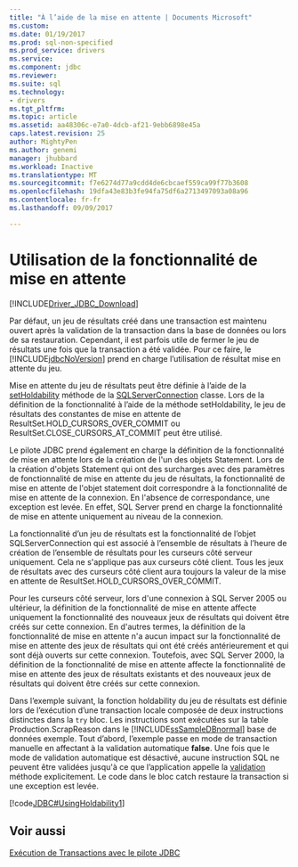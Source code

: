 ```yaml
---
title: "À l’aide de la mise en attente | Documents Microsoft"
ms.custom: 
ms.date: 01/19/2017
ms.prod: sql-non-specified
ms.prod_service: drivers
ms.service: 
ms.component: jdbc
ms.reviewer: 
ms.suite: sql
ms.technology:
- drivers
ms.tgt_pltfrm: 
ms.topic: article
ms.assetid: aa48306c-e7a0-4dcb-af21-9ebb6898e45a
caps.latest.revision: 25
author: MightyPen
ms.author: genemi
manager: jhubbard
ms.workload: Inactive
ms.translationtype: MT
ms.sourcegitcommit: f7e6274d77a9cdd4de6cbcaef559ca99f77b3608
ms.openlocfilehash: 19dfa43e83b3fe94fa75df6a2713497093a08a96
ms.contentlocale: fr-fr
ms.lasthandoff: 09/09/2017

---
```

# <a name="using-holdability"></a>Utilisation de la fonctionnalité de mise en attente
[!INCLUDE[Driver_JDBC_Download](../../includes/driver_jdbc_download.md)]

  Par défaut, un jeu de résultats créé dans une transaction est maintenu ouvert après la validation de la transaction dans la base de données ou lors de sa restauration. Cependant, il est parfois utile de fermer le jeu de résultats une fois que la transaction a été validée. Pour ce faire, le [!INCLUDE[jdbcNoVersion](../../includes/jdbcnoversion_md.md)] prend en charge l’utilisation de résultat mise en attente du jeu.  
  
 Mise en attente du jeu de résultats peut être définie à l’aide de la [setHoldability](../../connect/jdbc/reference/setholdability-method-sqlserverconnection.md) méthode de la [SQLServerConnection](../../connect/jdbc/reference/sqlserverconnection-class.md) classe. Lors de la définition de la fonctionnalité à l’aide de la méthode setHoldability, le jeu de résultats des constantes de mise en attente de ResultSet.HOLD_CURSORS_OVER_COMMIT ou ResultSet.CLOSE_CURSORS_AT_COMMIT peut être utilisé.  
  
 Le pilote JDBC prend également en charge la définition de la fonctionnalité de mise en attente lors de la création de l'un des objets Statement. Lors de la création d'objets Statement qui ont des surcharges avec des paramètres de fonctionnalité de mise en attente du jeu de résultats, la fonctionnalité de mise en attente de l'objet statement doit correspondre à la fonctionnalité de mise en attente de la connexion. En l'absence de correspondance, une exception est levée. En effet, SQL Server prend en charge la fonctionnalité de mise en attente uniquement au niveau de la connexion.  
  
 La fonctionnalité d’un jeu de résultats est la fonctionnalité de l’objet SQLServerConnection qui est associé à l’ensemble de résultats à l’heure de création de l’ensemble de résultats pour les curseurs côté serveur uniquement. Cela ne s'applique pas aux curseurs côté client. Tous les jeux de résultats avec des curseurs côté client aura toujours la valeur de la mise en attente de ResultSet.HOLD_CURSORS_OVER_COMMIT.  
  
 Pour les curseurs côté serveur, lors d'une connexion à SQL Server 2005 ou ultérieur, la définition de la fonctionnalité de mise en attente affecte uniquement la fonctionnalité des nouveaux jeux de résultats qui doivent être créés sur cette connexion. En d'autres termes, la définition de la fonctionnalité de mise en attente n'a aucun impact sur la fonctionnalité de mise en attente des jeux de résultats qui ont été créés antérieurement et qui sont déjà ouverts sur cette connexion. Toutefois, avec SQL Server 2000, la définition de la fonctionnalité de mise en attente affecte la fonctionnalité de mise en attente des jeux de résultats existants et des nouveaux jeux de résultats qui doivent être créés sur cette connexion.  
  
 Dans l’exemple suivant, la fonction holdability du jeu de résultats est définie lors de l’exécution d’une transaction locale composée de deux instructions distinctes dans la `try` bloc. Les instructions sont exécutées sur la table Production.ScrapReason dans le [!INCLUDE[ssSampleDBnormal](../../includes/sssampledbnormal_md.md)] base de données exemple. Tout d’abord, l’exemple passe en mode de transaction manuelle en affectant à la validation automatique **false**. Une fois que le mode de validation automatique est désactivé, aucune instruction SQL ne peuvent être validées jusqu'à ce que l’application appelle la [validation](../../connect/jdbc/reference/commit-method-sqlserverconnection.md) méthode explicitement. Le code dans le bloc catch restaure la transaction si une exception est levée.  
  
 [!code[JDBC#UsingHoldability1](../../connect/jdbc/codesnippet/Java/using-holdability_1.java)]  
  
## <a name="see-also"></a>Voir aussi  
 [Exécution de Transactions avec le pilote JDBC](../../connect/jdbc/performing-transactions-with-the-jdbc-driver.md)  
  
  

